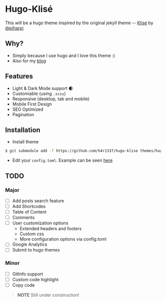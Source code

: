 # Hugo-Klisé

This will be a hugo theme inspired by the original jekyll theme -- [Klisé](https://github.com/piharpi/jekyll-klise) by [@piharpi](https://github.com/piharpi)

## Why?

- Simply because I use hugo and I love this theme :)
- Also for my [blog](https://h4r1337.github.io)

## Features

- Light & Dark Mode support :waxing_crescent_moon:
- Customiable (using `.scss`) 
- Responsive (desktop, tab and mobile)
- Mobile First Design
- SEO Optimized
- Pagination

## Installation

* Install theme

```bash
$ git submodule add -f https://github.com/h4r1337/hugo-klise themes/hugo-klise
```

* Edit your `config.toml`. Example can be seen [here](exampleSite/config.toml)

## TODO

### Major

- [ ] Add posts search feature
- [ ] Add Shortcodes
- [ ] Table of Content
- [ ] Comments
- [ ] User customization options
  - Extended headers and footers
  - Custom css
  - More configuration options via config.toml
- [ ] Google Analytics
- [ ] Submit to hugo themes

### Minor

- [ ] GitInfo support
- [ ] Custom code highlight
- [ ] Copy code

> **NOTE** 
> Still under construction!
